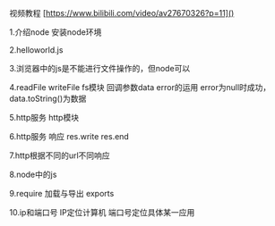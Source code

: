 视频教程 [https://www.bilibili.com/video/av27670326?p=11]()

1.介绍node 安装node环境

2.helloworld.js

3.浏览器中的js是不能进行文件操作的，但node可以

4.readFile writeFile fs模块
回调参数data error的运用
error为null时成功， data.toString()为数据

5.http服务 http模块

6.http服务 响应
res.write  res.end

7.http根据不同的url不同响应

8.node中的js

9.require 加载与导出 exports

10.ip和端口号
  IP定位计算机
  端口号定位具体某一应用